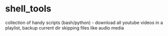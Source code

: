 shell_tools
===========

collection of handy scripts (bash/python) - download all youtube videos in a playlist,  backup current dir skipping files like audio media
